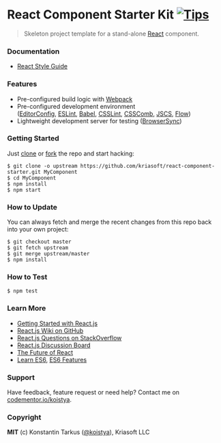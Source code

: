 # React Component Starter Kit [![Tips](http://img.shields.io/gratipay/koistya.svg?style=flat)](https://gratipay.com/koistya)

> Skeleton project template for a stand-alone [React](http://facebook.github.io/react/) component.

### Documentation

- [React Style Guide](https://github.com/kriasoft/react-starter-kit/blob/master/docs/react-style-guide.md)

### Features

- Pre-configured build logic with [Webpack](http://webpack.github.io/)
- Pre-configured development environment<br>
  ([EditorConfig](http://editorconfig.org/), [ESLint](http://eslint.org/), [Babel](http://babeljs.io/), [CSSLint](http://csslint.net/), [CSSComb](https://github.com/csscomb/csscomb.js), [JSCS](http://jscs.info/), [Flow](http://flowtype.org/))
- Lightweight development server for testing ([BrowserSync](http://www.browsersync.io/))

### Getting Started

Just [clone](github-windows://openRepo/https://github.com/kriasoft/react-component-starter) or [fork](https://github.com/kriasoft/react-component-starter/fork) the repo and start hacking:

```shell
$ git clone -o upstream https://github.com/kriasoft/react-component-starter.git MyComponent
$ cd MyComponent
$ npm install
$ npm start
```

### How to Update

You can always fetch and merge the recent changes from this repo back into
your own project:

```shell
$ git checkout master
$ git fetch upstream
$ git merge upstream/master
$ npm install
```

### How to Test

```shell
$ npm test
```

### Learn More

 * [Getting Started with React.js](http://facebook.github.io/react/)
 * [React.js Wiki on GitHub](https://github.com/facebook/react/wiki)
 * [React.js Questions on StackOverflow](http://stackoverflow.com/questions/tagged/reactjs)
 * [React.js Discussion Board](https://groups.google.com/forum/#!forum/reactjs)
 * [The Future of React](https://github.com/reactjs/react-future)
 * [Learn ES6](https://babeljs.io/docs/learn-es6/), [ES6 Features](https://github.com/lukehoban/es6features#readme)

### Support

Have feedback, feature request or need help? Contact me on [codementor.io/koistya](https://www.codementor.io/koistya).

### Copyright

**MIT** (c) Konstantin Tarkus ([@koistya](https://twitter.com/koistya)), Kriasoft LLC
